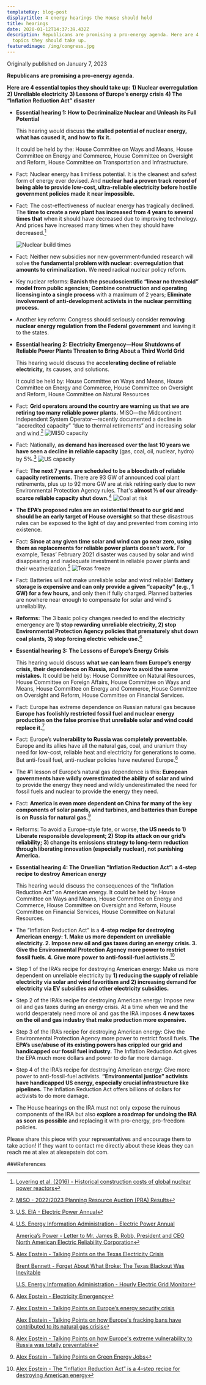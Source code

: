 ```yaml
---
templateKey: blog-post
displaytitle: 4 energy hearings the House should hold
title: hearings
date: 2020-01-12T14:37:39.432Z
description: Republicans are promising a pro-energy agenda. Here are 4 essential
  topics they should take up.
featuredimage: /img/congress.jpg
---
```

Originally published on January 7, 2023

**Republicans are promising a pro-energy agenda.**

**Here are 4 essential topics they should take up:**
    **1) Nuclear overregulation**
    **2) Unreliable electricity**
    **3) Lessons of Europe’s energy crisis**
    **4) The “Inflation Reduction Act” disaster**

- **Essential hearing 1: How to Decriminalize Nuclear and Unleash its Full Potential**

    This hearing would discuss **the stalled potential of nuclear energy, what has caused it, and how to fix it.**

    It could be held by the: House Committee on Ways and Means, House Committee on Energy and Commerce, House Committee on Oversight and Reform, House Committee on Transportation and Infrastructure.

- Fact: Nuclear energy has limitless potential. It is the cleanest and safest form of energy ever devised. And **nuclear had a proven track record of being able to provide low-cost, ultra-reliable electricity before hostile government policies made it near impossible.**

- Fact: The cost-effectiveness of nuclear energy has tragically declined. The **time to create a new plant has increased from 4 years to several times that** when it should have decreased due to improving technology. And prices have increased many times when they should have decreased.[^1]

    ![Nuclear build times](/img/nuclear-construction-time.jpg)

- Fact: Neither new subsidies nor new government-funded research will solve **the fundamental problem with nuclear: overregulation that amounts to criminalization.** We need radical nuclear policy reform.

- Key nuclear reforms: **Banish the pseudoscientific “linear no threshold” model from public agencies; Combine construction and operating licensing into a single process** with a maximum of 2 years; **Eliminate involvement of anti-development activists in the nuclear permitting process.**

- Another key reform: Congress should seriously consider **removing nuclear energy regulation from the Federal government** and leaving it to the states.

- **Essential hearing 2: Electricity Emergency—How Shutdowns of Reliable Power Plants Threaten to Bring About a Third World Grid**

    This hearing would discuss the **accelerating decline of reliable electricity,** its causes, and solutions.

    It could be held by: House Committee on Ways and Means, House Committee on Energy and Commerce, House Committee on Oversight and Reform, House Committee on Natural Resources

- Fact: **Grid operators around the country are warning us that we are retiring too many reliable power plants.** MISO—the Midcontinent Independent System Operator—recently documented a decline in “accredited capacity” “due to thermal retirements” and increasing solar and wind.[^2]
    ![MISO capacity](/img/miso01.png)

- Fact: Nationally, **as demand has increased over the last 10 years we have seen a decline in reliable capacity** (gas, coal, oil, nuclear, hydro) by 5%.[^3]
    ![US capacity](/img/us-cap.png)

- Fact: **The next 7 years are scheduled to be a bloodbath of reliable capacity retirements.** There are 93 GW of announced coal plant retirements, plus up to 92 more GW are at risk retiring early due to new Environmental Protection Agency rules. That's **almost ⅕ of our already-scarce reliable capacity shut down.**[^4]
    ![Coal at risk](/img/coal-decimation-v7.png)

- **The EPA’s proposed rules are an existential threat to our grid and should be an early target of House oversight** so that these disastrous rules can be exposed to the light of day and prevented from coming into existence.

- Fact: **Since at any given time solar and wind can go near zero, using them as replacements for reliable power plants doesn’t work.** For example, Texas’ February 2021 disaster was caused by solar and wind disappearing and inadequate investment in reliable power plants and their weatherization.[^5]
    ![Texas freeze](/img/tx-freeze.png)

- Fact: Batteries will not make unreliable solar and wind reliable! **Battery storage is expensive and can only provide a given “capacity” (e.g., 1 GW) for a few hours,** and only then if fully charged. Planned batteries are nowhere near enough to compensate for solar and wind's unreliability.

- **Reforms:** The 3 basic policy changes needed to end the electricity emergency are **1) stop rewarding unreliable electricity, 2) stop Environmental Protection Agency policies that prematurely shut down coal plants, 3) stop forcing electric vehicle use.**[^6]

- **Essential hearing 3: The Lessons of Europe’s Energy Crisis**

    This hearing would discuss **what we can learn from Europe’s energy crisis, their dependence on Russia, and how to avoid the same mistakes.** It could be held by: House Committee on Natural Resources, House Committee on Foreign Affairs, House Committee on Ways and Means, House Committee on Energy and Commerce, House Committee on Oversight and Reform, House Committee on Financial Services.

- Fact: Europe has extreme dependence on Russian natural gas because **Europe has foolishly restricted fossil fuel and nuclear energy production on the false promise that unreliable solar and wind could replace it.**[^7]

- Fact: Europe’s **vulnerability to Russia was completely preventable.** Europe and its allies have all the natural gas, coal, and uranium they need for low-cost, reliable heat and electricity for generations to come. But anti-fossil fuel, anti-nuclear policies have neutered Europe.[^8]

- The #1 lesson of Europe’s natural gas dependence is this: **European governments have wildly overestimated the ability of solar and wind** to provide the energy they need and wildly underestimated the need for fossil fuels and nuclear to provide the energy they need.

- Fact: **America is even more dependent on China for many of the key components of solar panels, wind turbines, and batteries than Europe is on Russia for natural gas.**[^9]

- Reforms: To avoid a Europe-style fate, or worse, **the US needs to 1) Liberate responsible development; 2) Stop its attack on our grid’s reliability; 3) change its emissions strategy to long-term reduction through liberating innovation (especially nuclear), not punishing America.**

- **Essential hearing 4: The Orwellian “Inflation Reduction Act”: a 4-step recipe to destroy American energy**

    This hearing would discuss the consequences of the “Inflation Reduction Act” on American energy. It could be held by: House Committee on Ways and Means, House Committee on Energy and Commerce, House Committee on Oversight and Reform, House Committee on Financial Services, House Committee on Natural Resources.

- The “Inflation Reduction Act” is a **4-step recipe for destroying American energy: 1. Make us more dependent on unreliable electricity. 2. Impose new oil and gas taxes during an energy crisis. 3. Give the Environmental Protection Agency more power to restrict fossil fuels. 4. Give more power to anti-fossil-fuel activists.**[^10]

- Step 1 of the IRA’s recipe for destroying American energy: Make us more dependent on unreliable electricity by **1) reducing the supply of reliable electricity via solar and wind favoritism and 2) increasing demand for electricity via EV subsidies and other electricity subsidies.**

- Step 2 of the IRA’s recipe for destroying American energy: Impose new oil and gas taxes during an energy crisis. At a time when we and the world desperately need more oil and gas the IRA imposes **4 new taxes on the oil and gas industry that make production more expensive.**

- Step 3 of the IRA’s recipe for destroying American energy: Give the Environmental Protection Agency more power to restrict fossil fuels. **The EPA’s use/abuse of its existing powers has crippled our grid and handicapped our fossil fuel industry.** The Inflation Reduction Act gives the EPA much more dollars and power to do far more damage.

- Step 4 of the IRA’s recipe for destroying American energy: Give more power to anti-fossil-fuel activists. **“Environmental justice” activists have handicapped US energy, especially crucial infrastructure like pipelines.** The Inflation Reduction Act offers billions of dollars for activists to do more damage.

- The House hearings on the IRA must not only expose the ruinous components of the IRA but also **explore a roadmap for undoing the IRA as soon as possible** and replacing it with pro-energy, pro-freedom policies.

Please share this piece with your representatives and encourage them to take action! If they want to contact me directly about these ideas they can reach me at alex at alexepstein dot com.


###References

[^1]: [Lovering et al. (2016) - Historical construction costs of global nuclear power reactors](https://www.sciencedirect.com/science/article/pii/S0301421516300106)

[^2]: [MISO - 2022/2023 Planning Resource Auction (PRA) Results](https://cdn.misoenergy.org/2022%20PRA%20Results624053.pdf)

[^3]: [U.S. EIA - Electric Power Annual](https://www.eia.gov/electricity/data.php)

[^4]:
    [U.S. Energy Information Administration - Electric Power Annual](https://www.eia.gov/electricity/annual/)

    [America’s Power - Letter to Mr. James B. Robb, President and CEO North American Electric Reliability Corporation](https://americaspower.org/wp-content/uploads/2022/08/Jim-Robb-Letter-Aug-16-2022-1.pdf)

[^5]:
    [Alex Epstein - Talking Points on the Texas Electricity Crisis](https://energytalkingpoints.com/texas-electricity-crisis/)

    [Brent Bennett - Forget About What Broke: The Texas Blackout Was Inevitable](https://lifepowered.org/forget-about-what-broke-the-texas-blackout-was-inevitable/)

    [U.S. Energy Information Administration - Hourly Electric Grid Monitor](https://www.eia.gov/electricity/gridmonitor/dashboard/electric_overview/balancing_authority/ERCO)

[^6]: [Alex Epstein - Electricity Emergency](https://energytalkingpoints.com/electricity-emergency/)

[^7]:
    [Alex Epstein - Talking Points on Europe’s energy security crisis](https://energytalkingpoints.com/european-energy-security/)

    [Alex Epstein - Talking Points on how Europe's fracking bans have contributed to its natural gas crisis](https://energytalkingpoints.com/european-fracking-bans/)

[^8]: [Alex Epstein - Talking Points on how Europe's extreme vulnerability to Russia was totally preventable](https://energytalkingpoints.com/europe-vulnerability/)

[^9]: [Alex Epstein - Talking Points on Green Energy Jobs](https://energytalkingpoints.com/green-energy-jobs/)

[^10]: [Alex Epstein - The “Inflation Reduction Act” is a 4-step recipe for destroying American energy](https://energytalkingpoints.com/ira-recipe/)